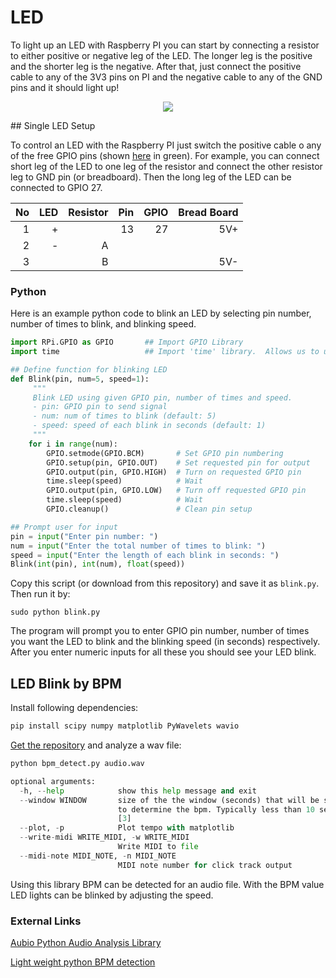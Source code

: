 # LED

To light up an LED with Raspberry PI you can start by connecting a resistor to either positive or negative leg of the LED. The longer leg is the positive and the shorter leg is the negative. After that, just connect the positive cable to any of the 3V3 pins on PI and the negative cable to any of the GND pins and it should light up!

<p align="center">
<img src=http://audrukool.weebly.com/uploads/1/6/4/2/16429112/6106588_orig.png>
</p>
## Single LED Setup

To control an LED with the Raspberry PI just switch the positive cable o any of the free GPIO pins (shown [here](https://github.com/kbsezginel/raspberry-pi/tree/master/tutorials/pinout) in green). For example, you can connect short leg of the LED to one leg of the resistor and connect the other resistor leg to GND pin (or breadboard). Then the long leg of the LED can be connected to GPIO 27.


|No|LED|Resistor|Pin|GPIO|Bread Board|
|-:|--:|-------:|--:|---:|----------:|
| 1|  +|        | 13|  27|        5V+|
| 2|  -|       A|   |    |           |
| 3|   |       B|   |    |        5V-|


### Python
Here is an example python code to blink an LED by selecting pin number, number of times to blink, and blinking speed.
```python
import RPi.GPIO as GPIO       ## Import GPIO Library
import time                   ## Import 'time' library.  Allows us to use 'sleep'

## Define function for blinking LED
def Blink(pin, num=5, speed=1):
     """
     Blink LED using given GPIO pin, number of times and speed.
     - pin: GPIO pin to send signal
     - num: num of times to blink (default: 5)
     - speed: speed of each blink in seconds (default: 1)
     """
    for i in range(num):
        GPIO.setmode(GPIO.BCM)       # Set GPIO pin numbering
        GPIO.setup(pin, GPIO.OUT)    # Set requested pin for output
        GPIO.output(pin, GPIO.HIGH)  # Turn on requested GPIO pin
        time.sleep(speed)            # Wait
        GPIO.output(pin, GPIO.LOW)   # Turn off requested GPIO pin
        time.sleep(speed)            # Wait
        GPIO.cleanup()               # Clean pin setup

## Prompt user for input
pin = input("Enter pin number: ")
num = input("Enter the total number of times to blink: ")
speed = input("Enter the length of each blink in seconds: ")
Blink(int(pin), int(num), float(speed))
```

Copy this script (or download from this repository) and save it as `blink.py`. Then run it by:
```
sudo python blink.py
```
The program will prompt you to enter GPIO pin number, number of times you want the LED to blink and the blinking speed (in seconds) respectively. After you enter numeric inputs for all these you should see your LED blink.

## LED Blink by BPM

Install following dependencies:

```python
pip install scipy numpy matplotlib PyWavelets wavio
```
[Get the repository](https://github.com/petepm/the-BPM-detector-python.git) and analyze a wav file:
```python
python bpm_detect.py audio.wav

optional arguments:
  -h, --help            show this help message and exit
  --window WINDOW       size of the the window (seconds) that will be scanned
                        to determine the bpm. Typically less than 10 seconds.
                        [3]
  --plot, -p            Plot tempo with matplotlib
  --write-midi WRITE_MIDI, -w WRITE_MIDI
                        Write MIDI to file
  --midi-note MIDI_NOTE, -n MIDI_NOTE
                        MIDI note number for click track output


```
Using this library BPM can be detected for an audio file. With the BPM value LED lights can be blinked by adjusting the speed.

### External Links

[Aubio Python Audio Analysis Library](https://github.com/aubio/aubio)

[Light weight python BPM detection](https://github.com/petepm/the-BPM-detector-python.git)
